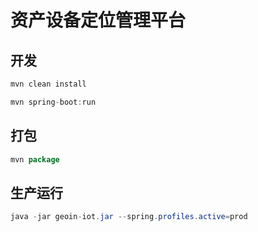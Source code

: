 # 资产设备定位管理平台 

## 开发

```java
mvn clean install

mvn spring-boot:run
```

## 打包

```java
mvn package
```

## 生产运行

```java
java -jar geoin-iot.jar --spring.profiles.active=prod
```